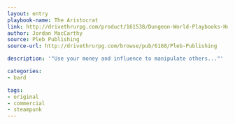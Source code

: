 ```yaml
---
layout: entry
playbook-name: The Aristocrat
link: http://drivethrurpg.com/product/161538/Dungeon-World-Playbooks-Heroes-of-Steam-Bundle
author: Jordan MacCarthy
source: Pleb Publishing
source-url: http://drivethrurpg.com/browse/pub/6168/Pleb-Publishing

description: '"Use your money and influence to manipulate others..."'

categories:
- bard

tags:
- original
- commercial
- steampunk
---
```

